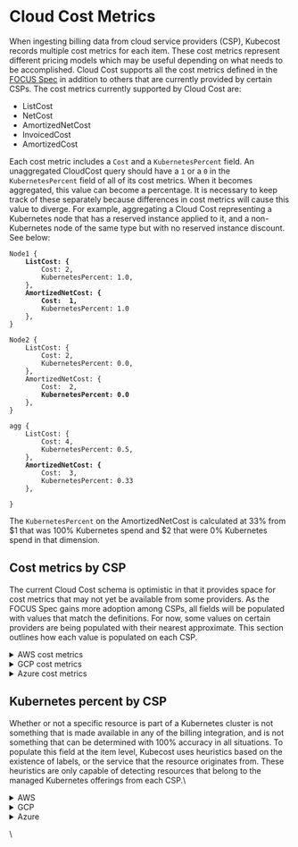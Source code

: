# Cloud Cost Metrics

When ingesting billing data from cloud service providers (CSP), Kubecost records multiple cost metrics for each item. These cost metrics represent different pricing models which may be useful depending on what needs to be accomplished. Cloud Cost supports all the cost metrics defined in the [FOCUS Spec](https://github.com/finopsfoundation/finops-open-cost-usage-spec/blob/main/specification\_sheet\_import.md) in addition to others that are currently provided by certain CSPs. The cost metrics currently supported by Cloud Cost are:

* ListCost
* NetCost
* AmortizedNetCost
* InvoicedCost
* AmortizedCost

Each cost metric includes a `Cost` and a `KubernetesPercent` field. An unaggregated CloudCost query should have a `1` or a `0` in the `KubernetesPercent` field of all of its cost metrics. When it becomes aggregated, this value can become a percentage. It is necessary to keep track of these separately because differences in cost metrics will cause this value to diverge. For example, aggregating a Cloud Cost representing a Kubernetes node that has a reserved instance applied to it, and a non-Kubernetes node of the same type but with no reserved instance discount. See below:

<pre><code>Node1 {
<strong>    ListCost: {
</strong>        Cost: 2,
        KubernetesPercent: 1.0,
    },
<strong>    AmortizedNetCost: {
</strong><strong>        Cost:  1,
</strong>        KubernetesPercent: 1.0
    },
}

Node2 {
    ListCost: {
        Cost: 2,
        KubernetesPercent: 0.0,
    },
    AmortizedNetCost: {
        Cost:  2,
<strong>        KubernetesPercent: 0.0
</strong>    },
}

agg {
    ListCost: {
        Cost: 4,
        KubernetesPercent: 0.5,
    },
<strong>    AmortizedNetCost: {
</strong>        Cost:  3,
        KubernetesPercent: 0.33
    },

}
</code></pre>

The `KubernetesPercent` on the AmortizedNetCost is calculated at 33% from $1 that was 100% Kubernetes spend and $2 that were 0% Kubernetes spend in that dimension.

## Cost metrics by CSP

The current Cloud Cost schema is optimistic in that it provides space for cost metrics that may not yet be available from some providers. As the FOCUS Spec gains more adoption among CSPs, all fields will be populated with values that match the definitions. For now, some values on certain providers are being populated with their nearest approximate. This section outlines how each value is populated on each CSP.

<details>

<summary>AWS cost metrics</summary>

Of all billing exports and APIs, the Cost and Usage Report (CUR) has the most robust set of cost metrics, and currently has the best support. Depending on what kind of discounts or resources a user has, the schema changes, therefore many of these columns are populated dynamically to support all users. In particular, any `_net_` column will only be available if the user has a discount that causes it to exist. Additionally, Kubecost currently only considesr line items that have a `line_item_line_item_type` of `Usage`, `DiscountUsage`, `SavingsPlanCoveredUsage`, `EdpDiscount`, or `PrivateRateDiscount`. More information on the columns and their definitions can be found in the AWS' [Line item details](https://docs.aws.amazon.com/cur/latest/userguide/Lineitem-columns.html) documentation.

#### List Cost

To populate list price, Kubecost uses `pricing_public_on_demand_cost`.

#### Net Cost

Kubecost uses `line_item_net_unblended_cost` if available. If not, Kubecost uses `line_item_unblended_cost.`

#### Amortized Net Cost

If `_net_` is not available, Kubecost uses Amortized Cost

If `line_item_line_item_type` is `DiscountUsage`, Kubecost uses `reservation_net_effective_cost`.

If `line_item_line_item_type` is `SavingsPlanCoveredUsage`, Kubecost uses `savings_plan_net_savings_plan_effective_cost`.

Default to `line_item_net_unblended_cost`.

#### Invoiced Cost

Kubecost uses Net Cost.

#### Amortized Cost

If `line_item_line_item_type` is `DiscountUsage`, Kubecost uses `reservation_effective_cost`.

If `line_item_line_item_type` is `SavingsPlanCoveredUsage`, Kubecost uses `savings_plan_savings_plan_effective_cost`.

Default to `line_item_unblended_cost`.

</details>

<details>

<summary>GCP cost metrics</summary>

Cloud Cost uses a detailed billing export accessed via BigQuery to interface with GCP. This export provides Kubecost with a Cost column with a float value in addition to an array of credit objects per item.  These credits are various discounts applied to the item being referenced.

More details about the export can be found in GCP's [Structure of Detailed data export](https://cloud.google.com/billing/docs/how-to/export-data-bigquery-tables/detailed-usage).

#### List Cost

The Cost column for the line item.

#### Net Cost

The Cost column plus the sum of all credit amounts.

#### Amortized Net Cost

Kubecost uses Net Cost.

#### Invoiced Cost

Kubecost uses Net Cost.

#### Amortized Cost

Kubecost uses Net Cost.

</details>

<details>

<summary>Azure cost metrics</summary>

The Azure billing export can be set to amortized or not amortized during creation. Depending on this, either the Net Cost Metric or Amortized Net Cost metric will be accurate. Additionally the Azure export has multiple schema depending on when it was created and what kind of account the user has. There are also localized versions of the headers.

#### List Cost

Kubecost uses`paygcostinbillingcurrency` if available, otherwise Kubecost uses Net Cost

#### Net Cost

Kubecost uses `costinbillingcurrency`. If not available, Kubecost uses `pretaxcost`, and if that isn't available, Kubecost uses `cost`.

#### Amortized Net Cost

Kubecost uses Net Cost.

#### Invoiced Cost

Kubecost uses Net Cost.

#### Amortized Cost

Kubecost uses Net Cost.

</details>

## Kubernetes percent by CSP

Whether or not a specific resource is part of a Kubernetes cluster is not something that is made available in any of the billing integration, and is not something that can be determined with 100% accuracy in all situations. To populate this field at the item level, Kubecost uses heuristics based on the existence of labels, or the service that the resource originates from. These heuristics are only capable of detecting resources that belong to the managed Kubernetes offerings from each CSP.\


<details>

<summary>AWS</summary>

The CUR only has labels that have been enabled for it, each as its own individual column rather than in a JSON object of key value pairs. Because of this, the efficacy of this heuristic is limited by the labels that it targets being enabled.

If `line_item_product_code` is `AmazonEKS`, or one of the following label keys is present:

* `resource_tags_aws_eks_cluster_name`
* `resource_tags_user_eks_cluster_name`
* `resource_tags_user_alpha_eksctl_io_cluster_name`
* `resource_tags_user_kubernetes_io_service_name`
* `resource_tags_user_kubernetes_io_created_for_pvc_name`
* `resource_tags_user_kubernetes_io_created_for_pv_name`

</details>

<details>

<summary>GCP</summary>

The billing report has a Tags column which contains a Record of key values pairs. Kubecost checks for the presence of the following keys which may not have associated value:

* `goog-gke-volume`
* `goog-gke-node`
* `goog-k8s-cluster-name`\


</details>

<details>

<summary>Azure</summary>

The billing export has a tags column with a JSON string of key values pairs. Kubecost checks for the presence of keys with the following prefixes:

* `aks-managed`
* `kubernetes.io-created`
* `k8s-azure-created`\


</details>

\
